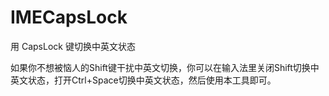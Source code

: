# IMECapsLock
用 CapsLock 键切换中英文状态

如果你不想被恼人的Shift键干扰中英文切换，你可以在输入法里关闭Shift切换中英文状态，打开Ctrl+Space切换中英文状态，然后使用本工具即可。